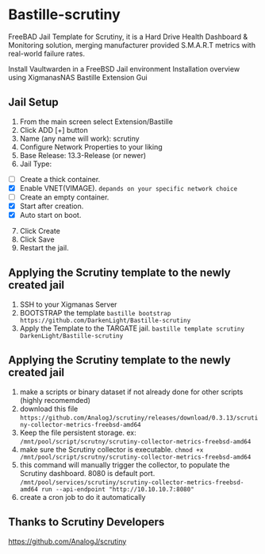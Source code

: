 # Bastille-scrutiny
FreeBAD Jail Template for Scrutiny, it is a Hard Drive Health Dashboard &amp; Monitoring solution, merging manufacturer provided S.M.A.R.T metrics with real-world failure rates.

Install Vaultwarden in a FreeBSD Jail environment
Installation overview using XigmanasNAS Bastille Extension Gui

## Jail Setup
1. From the main screen select Extension/Bastille
2. Click ADD [+] button
3. Name (any name will work): scrutiny
4. Configure Network Properties to your liking
5. Base Release: 13.3-Release (or newer)
6. Jail Type:  
- [ ] Create a thick container.
- [x] Enable VNET(VIMAGE). `depands on your specific network choice`
- [ ] Create an empty container.
- [x] Start after creation.
- [x] Auto start on boot.
7. Click Create
8. Click Save
9. Restart the jail.


## Applying the Scrutiny template to the newly created jail

1. SSH to your Xigmanas Server
2. BOOTSTRAP the template
`bastille bootstrap https://github.com/DarkenLight/Bastille-scrutiny`
3. Apply the Template to the TARGATE jail.
`bastille template scrutiny DarkenLight/Bastille-scrutiny`

## Applying the Scrutiny template to the newly created jail

1. make a scripts or binary dataset if not already done for other scripts (highly recomemded)
2. download this file `https://github.com/AnalogJ/scrutiny/releases/download/0.3.13/scrutiny-collector-metrics-freebsd-amd64`
3. Keep the file persistent storage. ex: `/mnt/pool/script/scrutny/scrutiny-collector-metrics-freebsd-amd64`
4. make sure the Scrutiny collector is executable. `chmod +x /mnt/pool/script/scrutny/scrutiny-collector-metrics-freebsd-amd64`
5. this command will manually trigger the collector, to populate the Scrutiny dashboard. 8080 is default port.
   	`/mnt/pool/services/scrutiny/scrutiny-collector-metrics-freebsd-amd64 run --api-endpoint "http://10.10.10.7:8080"`
6. create a cron job to do it automatically

## Thanks to Scrutiny Developers
https://github.com/AnalogJ/scrutiny

